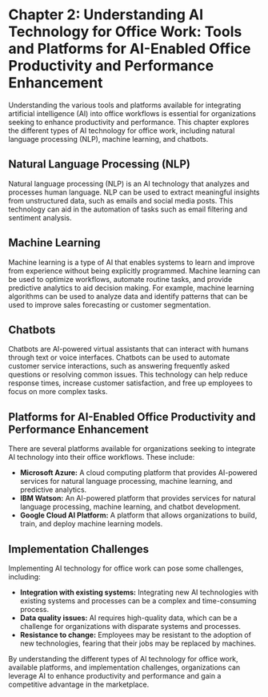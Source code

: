 Chapter 2: Understanding AI Technology for Office Work: Tools and Platforms for AI-Enabled Office Productivity and Performance Enhancement
==========================================================================================================================================

Understanding the various tools and platforms available for integrating artificial intelligence (AI) into office workflows is essential for organizations seeking to enhance productivity and performance. This chapter explores the different types of AI technology for office work, including natural language processing (NLP), machine learning, and chatbots.

Natural Language Processing (NLP)
---------------------------------

Natural language processing (NLP) is an AI technology that analyzes and processes human language. NLP can be used to extract meaningful insights from unstructured data, such as emails and social media posts. This technology can aid in the automation of tasks such as email filtering and sentiment analysis.

Machine Learning
----------------

Machine learning is a type of AI that enables systems to learn and improve from experience without being explicitly programmed. Machine learning can be used to optimize workflows, automate routine tasks, and provide predictive analytics to aid decision making. For example, machine learning algorithms can be used to analyze data and identify patterns that can be used to improve sales forecasting or customer segmentation.

Chatbots
--------

Chatbots are AI-powered virtual assistants that can interact with humans through text or voice interfaces. Chatbots can be used to automate customer service interactions, such as answering frequently asked questions or resolving common issues. This technology can help reduce response times, increase customer satisfaction, and free up employees to focus on more complex tasks.

Platforms for AI-Enabled Office Productivity and Performance Enhancement
------------------------------------------------------------------------

There are several platforms available for organizations seeking to integrate AI technology into their office workflows. These include:

* **Microsoft Azure:** A cloud computing platform that provides AI-powered services for natural language processing, machine learning, and predictive analytics.
* **IBM Watson:** An AI-powered platform that provides services for natural language processing, machine learning, and chatbot development.
* **Google Cloud AI Platform:** A platform that allows organizations to build, train, and deploy machine learning models.

Implementation Challenges
-------------------------

Implementing AI technology for office work can pose some challenges, including:

* **Integration with existing systems:** Integrating new AI technologies with existing systems and processes can be a complex and time-consuming process.
* **Data quality issues:** AI requires high-quality data, which can be a challenge for organizations with disparate systems and processes.
* **Resistance to change:** Employees may be resistant to the adoption of new technologies, fearing that their jobs may be replaced by machines.

By understanding the different types of AI technology for office work, available platforms, and implementation challenges, organizations can leverage AI to enhance productivity and performance and gain a competitive advantage in the marketplace.
